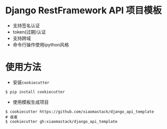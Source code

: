 # Django RestFramework API 项目模板
- 支持签名认证
- token(过期)认证
- 支持跨域
- 命令行操作使用ipython风格

# 使用方法
- 安装`cookiecutter`

``` shell
$ pip install cookiecutter
```

- 使用模板生成项目

``` shell
$ cookiecutter https://github.com/xiaomastack/django_api_template
# 或者
$ cookiecutter gh:xiaomastack/django_api_template
```
